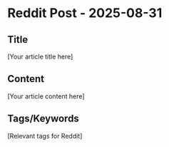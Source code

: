 # Reddit Post - 2025-08-31

## Title
[Your article title here]

## Content
[Your article content here]

## Tags/Keywords
[Relevant tags for Reddit]
